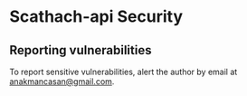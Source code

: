 # Scathach-api Security

## Reporting vulnerabilities

To report sensitive vulnerabilities, alert the author by email at anakmancasan@gmail.com.